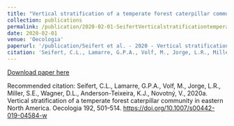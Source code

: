```yaml
---
title: "Vertical stratification of a temperate forest caterpillar community in eastern North America"
collection: publications
permalink: /publication/2020-02-01-SeifertVerticalstratificationtemperate2020
date: 2020-02-01
venue: 'Oecologia'
paperurl: '/publication/Seifert et al. - 2020 - Vertical stratification of a temperate forest cate.pdf'
citation: 'Seifert, C.L., Lamarre, G.P.A., Volf, M., Jorge, L.R., Miller, S.E., Wagner, D.L., Anderson-Teixeira, K.J., Novotný, V., 2020a. Vertical stratification of a temperate forest caterpillar community in eastern North America. Oecologia 192, 501–514. https://doi.org/10.1007/s00442-019-04584-w'
---
```


<a href='/publication/Seifert et al. - 2020 - Vertical stratification of a temperate forest cate.pdf'>Download paper here</a>

Recommended citation: Seifert, C.L., Lamarre, G.P.A., Volf, M., Jorge, L.R., Miller, S.E., Wagner, D.L., Anderson-Teixeira, K.J., Novotný, V., 2020a. Vertical stratification of a temperate forest caterpillar community in eastern North America. Oecologia 192, 501–514. https://doi.org/10.1007/s00442-019-04584-w